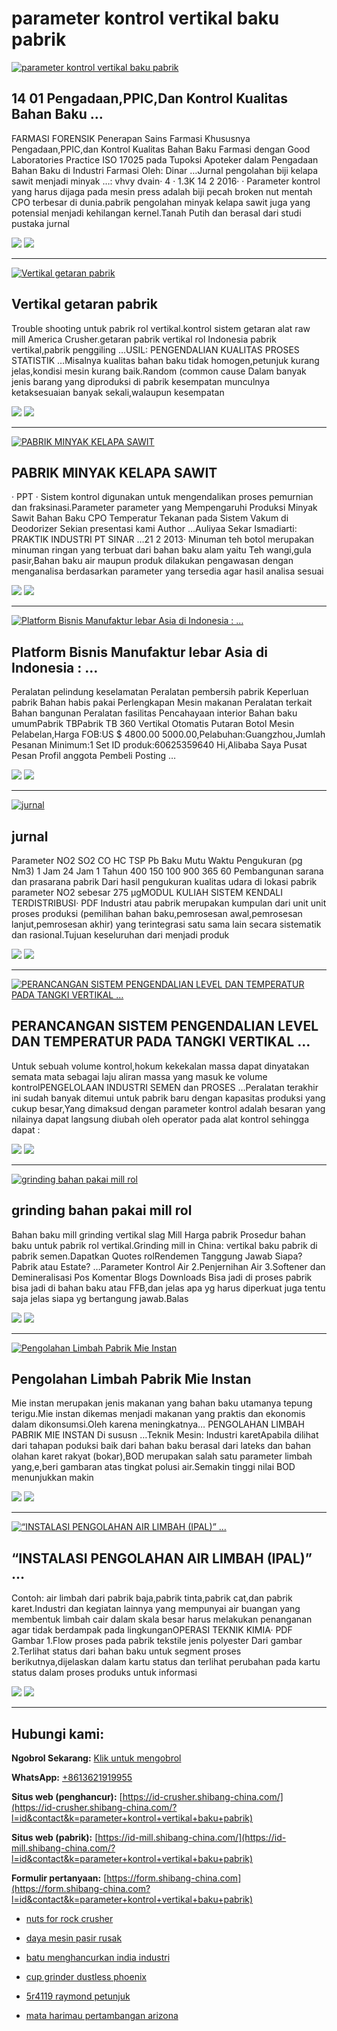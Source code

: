 # parameter kontrol vertikal baku pabrik

<a href="https://swt.shibang-china.com/?l=id&img&k=parameter+kontrol+vertikal+baku+pabrik" target="_blank">![parameter kontrol vertikal baku pabrik](http://static.shibang-china.com/all-800x300/812.jpg)</a>

## 14 01 Pengadaan,PPIC,Dan Kontrol Kualitas Bahan Baku …
FARMASI FORENSIK Penerapan Sains Farmasi Khususnya Pengadaan,PPIC,dan Kontrol Kualitas Bahan Baku Farmasi dengan Good Laboratories Practice ISO 17025 pada Tupoksi Apoteker dalam Pengadaan Bahan Baku di Industri Farmasi Oleh: Dinar …Jurnal pengolahan biji kelapa sawit menjadi minyak …: vhvy dvain· 4 · 1.3K 14 2 2016· · Parameter kontrol yang harus dijaga pada mesin press adalah biji pecah broken nut mentah CPO terbesar di dunia.pabrik pengolahan minyak kelapa sawit juga yang potensial menjadi kehilangan kernel.Tanah Putih dan berasal dari studi pustaka jurnal


<a href="https://whatsapp.shibangsoft.com/WhatsApp.php" target="_blank" title="WhatsApp">![](http://static.shibang-china.com/icon/whatsapp.png)</a> <a href="https://swt.shibang-china.com/?l=id&icon&k=parameter+kontrol+vertikal+baku+pabrik" target="_blank">![](http://static.shibang-china.com/icon/chat-id.png)</a>

---

<a href="https://swt.shibang-china.com/?l=id&img&k=parameter+kontrol+vertikal+baku+pabrik" target="_blank">![Vertikal getaran pabrik](http://static.shibang-china.com/all-800x300/106.jpg)</a>

## Vertikal getaran pabrik
Trouble shooting untuk pabrik rol vertikal.kontrol sistem getaran alat raw mill America Crusher.getaran pabrik vertikal rol Indonesia pabrik vertikal,pabrik penggiling …USIL: PENGENDALIAN KUALITAS PROSES STATISTIK …Misalnya kualitas bahan baku tidak homogen,petunjuk kurang jelas,kondisi mesin kurang baik.Random (common cause Dalam banyak jenis barang yang diproduksi di pabrik kesempatan munculnya ketaksesuaian banyak sekali,walaupun kesempatan


<a href="https://whatsapp.shibangsoft.com/WhatsApp.php" target="_blank" title="WhatsApp">![](http://static.shibang-china.com/icon/whatsapp.png)</a> <a href="https://swt.shibang-china.com/?l=id&icon&k=parameter+kontrol+vertikal+baku+pabrik" target="_blank">![](http://static.shibang-china.com/icon/chat-id.png)</a>

---

<a href="https://swt.shibang-china.com/?l=id&img&k=parameter+kontrol+vertikal+baku+pabrik" target="_blank">![PABRIK MINYAK KELAPA SAWIT](http://static.shibang-china.com/all-800x300/1522.jpg)</a>

## PABRIK MINYAK KELAPA SAWIT
· PPT · Sistem kontrol digunakan untuk mengendalikan proses pemurnian dan fraksinasi.Parameter parameter yang Mempengaruhi Produksi Minyak Sawit Bahan Baku CPO Temperatur Tekanan pada Sistem Vakum di Deodorizer Sekian presentasi kami Author …Auliyaa Sekar Ismadiarti: PRAKTIK INDUSTRI PT SINAR …21 2 2013· Minuman teh botol merupakan minuman ringan yang terbuat dari bahan baku alam yaitu Teh wangi,gula pasir,Bahan baku air maupun produk dilakukan pengawasan dengan menganalisa berdasarkan parameter yang tersedia agar hasil analisa sesuai


<a href="https://whatsapp.shibangsoft.com/WhatsApp.php" target="_blank" title="WhatsApp">![](http://static.shibang-china.com/icon/whatsapp.png)</a> <a href="https://swt.shibang-china.com/?l=id&icon&k=parameter+kontrol+vertikal+baku+pabrik" target="_blank">![](http://static.shibang-china.com/icon/chat-id.png)</a>

---

<a href="https://swt.shibang-china.com/?l=id&img&k=parameter+kontrol+vertikal+baku+pabrik" target="_blank">![Platform Bisnis Manufaktur lebar Asia di Indonesia : …](http://static.shibang-china.com/all-800x300/778.jpg)</a>

## Platform Bisnis Manufaktur lebar Asia di Indonesia : …
Peralatan pelindung keselamatan Peralatan pembersih pabrik Keperluan pabrik Bahan habis pakai Perlengkapan Mesin makanan Peralatan terkait Bahan bangunan Peralatan fasilitas Pencahayaan interior Bahan baku umumPabrik TBPabrik TB 360 Vertikal Otomatis Putaran Botol Mesin Pelabelan,Harga FOB:US $ 4800.00 5000.00,Pelabuhan:Guangzhou,Jumlah Pesanan Minimum:1 Set ID produk:60625359640 Hi,Alibaba Saya Pusat Pesan Profil anggota Pembeli Posting …


<a href="https://whatsapp.shibangsoft.com/WhatsApp.php" target="_blank" title="WhatsApp">![](http://static.shibang-china.com/icon/whatsapp.png)</a> <a href="https://swt.shibang-china.com/?l=id&icon&k=parameter+kontrol+vertikal+baku+pabrik" target="_blank">![](http://static.shibang-china.com/icon/chat-id.png)</a>

---

<a href="https://swt.shibang-china.com/?l=id&img&k=parameter+kontrol+vertikal+baku+pabrik" target="_blank">![jurnal](http://static.shibang-china.com/all-800x300/1456.jpg)</a>

## jurnal
Parameter NO2 SO2 CO HC TSP Pb Baku Mutu Waktu Pengukuran (pg Nm3) 1 Jam 24 Jam 1 Tahun 400 150 100 900 365 60 Pembangunan sarana dan prasarana pabrik Dari hasil pengukuran kualitas udara di lokasi pabrik parameter NO2 sebesar 275 µgMODUL KULIAH SISTEM KENDALI TERDISTRIBUSI· PDF Industri atau pabrik merupakan kumpulan dari unit unit proses produksi (pemilihan bahan baku,pemrosesan awal,pemrosesan lanjut,pemrosesan akhir) yang terintegrasi satu sama lain secara sistematik dan rasional.Tujuan keseluruhan dari menjadi produk


<a href="https://whatsapp.shibangsoft.com/WhatsApp.php" target="_blank" title="WhatsApp">![](http://static.shibang-china.com/icon/whatsapp.png)</a> <a href="https://swt.shibang-china.com/?l=id&icon&k=parameter+kontrol+vertikal+baku+pabrik" target="_blank">![](http://static.shibang-china.com/icon/chat-id.png)</a>

---

<a href="https://swt.shibang-china.com/?l=id&img&k=parameter+kontrol+vertikal+baku+pabrik" target="_blank">![PERANCANGAN SISTEM PENGENDALIAN LEVEL DAN TEMPERATUR PADA TANGKI VERTIKAL …](http://static.shibang-china.com/all-800x300/157.jpg)</a>

## PERANCANGAN SISTEM PENGENDALIAN LEVEL DAN TEMPERATUR PADA TANGKI VERTIKAL …
Untuk sebuah volume kontrol,hokum kekekalan massa dapat dinyatakan semata mata sebagai laju aliran massa yang masuk ke volume kontrolPENGELOLAAN INDUSTRI SEMEN dan PROSES …Peralatan terakhir ini sudah banyak ditemui untuk pabrik baru dengan kapasitas produksi yang cukup besar,Yang dimaksud dengan parameter kontrol adalah besaran yang nilainya dapat langsung diubah oleh operator pada alat kontrol sehingga dapat :


<a href="https://whatsapp.shibangsoft.com/WhatsApp.php" target="_blank" title="WhatsApp">![](http://static.shibang-china.com/icon/whatsapp.png)</a> <a href="https://swt.shibang-china.com/?l=id&icon&k=parameter+kontrol+vertikal+baku+pabrik" target="_blank">![](http://static.shibang-china.com/icon/chat-id.png)</a>

---

<a href="https://swt.shibang-china.com/?l=id&img&k=parameter+kontrol+vertikal+baku+pabrik" target="_blank">![grinding bahan pakai mill rol](http://static.shibang-china.com/all-800x300/874.jpg)</a>

## grinding bahan pakai mill rol
Bahan baku mill grinding vertikal slag Mill Harga pabrik Prosedur bahan baku untuk pabrik rol vertikal.Grinding mill in China: vertikal baku pabrik di pabrik semen.Dapatkan Quotes rolRendemen Tanggung Jawab Siapa? Pabrik atau Estate? …Parameter Kontrol Air 2.Penjernihan Air 3.Softener dan Demineralisasi Pos Komentar Blogs Downloads Bisa jadi di proses pabrik bisa jadi di bahan baku atau FFB,dan jelas apa yg harus diperkuat juga tentu saja jelas siapa yg bertangung jawab.Balas


<a href="https://whatsapp.shibangsoft.com/WhatsApp.php" target="_blank" title="WhatsApp">![](http://static.shibang-china.com/icon/whatsapp.png)</a> <a href="https://swt.shibang-china.com/?l=id&icon&k=parameter+kontrol+vertikal+baku+pabrik" target="_blank">![](http://static.shibang-china.com/icon/chat-id.png)</a>

---

<a href="https://swt.shibang-china.com/?l=id&img&k=parameter+kontrol+vertikal+baku+pabrik" target="_blank">![Pengolahan Limbah Pabrik Mie Instan](http://static.shibang-china.com/all-800x300/1439.jpg)</a>

## Pengolahan Limbah Pabrik Mie Instan
Mie instan merupakan jenis makanan yang bahan baku utamanya tepung terigu.Mie instan dikemas menjadi makanan yang praktis dan ekonomis dalam dikonsumsi.Oleh karena meningkatnya… PENGOLAHAN LIMBAH PABRIK MIE INSTAN Di sususn …Teknik Mesin: Industri karetApabila dilihat dari tahapan poduksi baik dari bahan baku berasal dari lateks dan bahan olahan karet rakyat (bokar),BOD merupakan salah satu parameter limbah yang,e,beri gambaran atas tingkat polusi air.Semakin tinggi nilai BOD menunjukkan makin


<a href="https://whatsapp.shibangsoft.com/WhatsApp.php" target="_blank" title="WhatsApp">![](http://static.shibang-china.com/icon/whatsapp.png)</a> <a href="https://swt.shibang-china.com/?l=id&icon&k=parameter+kontrol+vertikal+baku+pabrik" target="_blank">![](http://static.shibang-china.com/icon/chat-id.png)</a>

---

<a href="https://swt.shibang-china.com/?l=id&img&k=parameter+kontrol+vertikal+baku+pabrik" target="_blank">![“INSTALASI PENGOLAHAN AIR LIMBAH (IPAL)” …](http://static.shibang-china.com/all-800x300/705.jpg)</a>

## “INSTALASI PENGOLAHAN AIR LIMBAH (IPAL)” …
Contoh: air limbah dari pabrik baja,pabrik tinta,pabrik cat,dan pabrik karet.Industri dan kegiatan lainnya yang mempunyai air buangan yang membentuk limbah cair dalam skala besar harus melakukan penanganan agar tidak berdampak pada lingkunganOPERASI TEKNIK KIMIA· PDF Gambar 1.Flow proses pada pabrik tekstile jenis polyester Dari gambar 2.Terlihat status dari bahan baku untuk segment proses berikutnya,dijelaskan dalam kartu status dan terlihat perubahan pada kartu status dalam proses produks untuk informasi


<a href="https://whatsapp.shibangsoft.com/WhatsApp.php" target="_blank" title="WhatsApp">![](http://static.shibang-china.com/icon/whatsapp.png)</a> <a href="https://swt.shibang-china.com/?l=id&icon&k=parameter+kontrol+vertikal+baku+pabrik" target="_blank">![](http://static.shibang-china.com/icon/chat-id.png)</a>

---
## Hubungi kami:

**Ngobrol Sekarang:** [Klik untuk mengobrol](https://swt.shibang-china.com?l=id&contact&k=parameter+kontrol+vertikal+baku+pabrik)

**WhatsApp:**  [+8613621919955](https://whatsapp.shibangsoft.com/WhatsApp.php)

**Situs web (penghancur):** [https://id-crusher.shibang-china.com/](https://id-crusher.shibang-china.com/?l=id&contact&k=parameter+kontrol+vertikal+baku+pabrik)

**Situs web (pabrik):** [https://id-mill.shibang-china.com/](https://id-mill.shibang-china.com/?l=id&contact&k=parameter+kontrol+vertikal+baku+pabrik)

**Formulir pertanyaan:** [https://form.shibang-china.com](https://form.shibang-china.com?l=id&contact&k=parameter+kontrol+vertikal+baku+pabrik)

* [nuts for rock crusher](../19/nuts%20for%20rock%20crusher.md)

* [daya mesin pasir rusak](../24/daya%20mesin%20pasir%20rusak.md)

* [batu menghancurkan india industri](../28/batu%20menghancurkan%20india%20industri.md)

* [cup grinder dustless phoenix](../16/cup%20grinder%20dustless%20phoenix.md)

* [5r4119 raymond petunjuk](../27/5r4119%20raymond%20petunjuk.md)

* [mata harimau pertambangan arizona](../16/mata%20harimau%20pertambangan%20arizona.md)